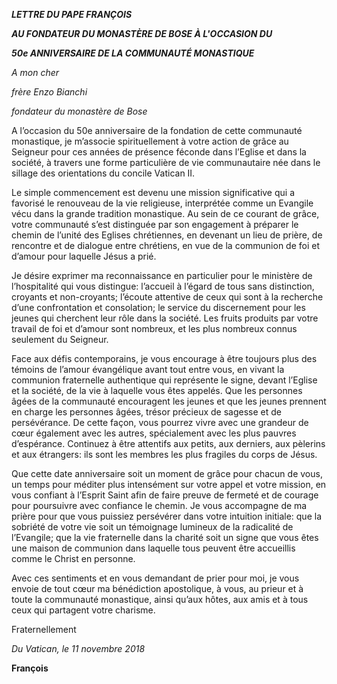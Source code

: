 ***LETTRE DU PAPE FRANÇOIS***

***AU FONDATEUR DU MONASTÈRE DE BOSE À L'OCCASION DU***

***50e ANNIVERSAIRE DE LA COMMUNAUTÉ MONASTIQUE***

*A mon cher*

*frère Enzo Bianchi*

*fondateur du monastère de Bose*

A l’occasion du 50e anniversaire de la fondation de cette communauté monastique, je m’associe spirituellement à votre action de grâce au Seigneur pour ces années de présence féconde dans l’Eglise et dans la société, à travers une forme particulière de vie communautaire née dans le sillage des orientations du concile Vatican II.

Le simple commencement est devenu une mission significative qui a favorisé le renouveau de la vie religieuse, interprétée comme un Evangile vécu dans la grande tradition monastique. Au sein de ce courant de grâce, votre communauté s’est distinguée par son engagement à préparer le chemin de l’unité des Eglises chrétiennes, en devenant un lieu de prière, de rencontre et de dialogue entre chrétiens, en vue de la communion de foi et d’amour pour laquelle Jésus a prié.

Je désire exprimer ma reconnaissance en particulier pour le ministère de l’hospitalité qui vous distingue: l’accueil à l’égard de tous sans distinction, croyants et non-croyants; l’écoute attentive de ceux qui sont à la recherche d’une confrontation et consolation; le service du discernement pour les jeunes qui cherchent leur rôle dans la société. Les fruits produits par votre travail de foi et d’amour sont nombreux, et les plus nombreux connus seulement du Seigneur.

Face aux défis contemporains, je vous encourage à être toujours plus des témoins de l’amour évangélique avant tout entre vous, en vivant la communion fraternelle authentique qui représente le signe, devant l’Eglise et la société, de la vie à laquelle vous êtes appelés. Que les personnes âgées de la communauté encouragent les jeunes et que les jeunes prennent en charge les personnes âgées, trésor précieux de sagesse et de persévérance. De cette façon, vous pourrez vivre avec une grandeur de cœur également avec les autres, spécialement avec les plus pauvres d’espérance. Continuez à être attentifs aux petits, aux derniers, aux pèlerins et aux étrangers: ils sont les membres les plus fragiles du corps de Jésus.

Que cette date anniversaire soit un moment de grâce pour chacun de vous, un temps pour méditer plus intensément sur votre appel et votre mission, en vous confiant à l’Esprit Saint afin de faire preuve de fermeté et de courage pour poursuivre avec confiance le chemin. Je vous accompagne de ma prière pour que vous puissiez persévérer dans votre intuition initiale: que la sobriété de votre vie soit un témoignage lumineux de la radicalité de l’Evangile; que la vie fraternelle dans la charité soit un signe que vous êtes une maison de communion dans laquelle tous peuvent être accueillis comme le Christ en personne.

Avec ces sentiments et en vous demandant de prier pour moi, je vous envoie de tout cœur ma bénédiction apostolique, à vous, au prieur et à toute la communauté monastique, ainsi qu’aux hôtes, aux amis et à tous ceux qui partagent votre charisme.

Fraternellement

*Du Vatican, le 11 novembre 2018*

**François**